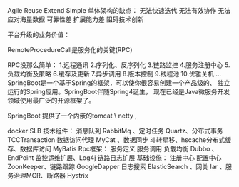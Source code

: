 Agile Reuse Extend Simple
单体架构的缺点：
无法快速迭代 无法有效协作
无法应对海量数据 可靠性差 
扩展能力差 阻碍技术创新

平台升级的业务价值：

RemoteProcedureCall是服务化的关键(RPC)

RPC没那么简单：
1.远程通讯
2.序列化、反序列化
3.链路监控
4.服务注册中心 
5.负载均衡及策略
6.缓存及更新 
7.异步调用 
8.版本控制
9.线程池
10.优雅关机
...
SpringBoot是一个基于Spring的框架，可以使你很容易创建一个产品级的、
独立运行的Spring应用。SpringBoot伴随Spring4诞生，
现在已经是Java微服务开发领域使用最广泛的开源框架了。

SpringBoot 提供了一个内嵌的tomcat \ netty ,

docker
SLB
技术组件：
消息队列 RabbitMq 、定时任务 Quartz、分布式事务 TCCTransaction
数据访问代理 MyCat 、数据同步 斗转星移、hscache分布式缓存、数据库访问 MyBatis
Rpc框架：
服务定义 服务调用 负载均衡 Dubbo 、EndPoint 监控运维扩展、Log4j 链路日志扩展
基础设施：
注册中心 配置中心 ZoonKeeper、链路跟踪 GoogleDapper
日志搜索 ElasticSearch 、网关 Iar 、服务治理MGR、断路器 Hystrix
